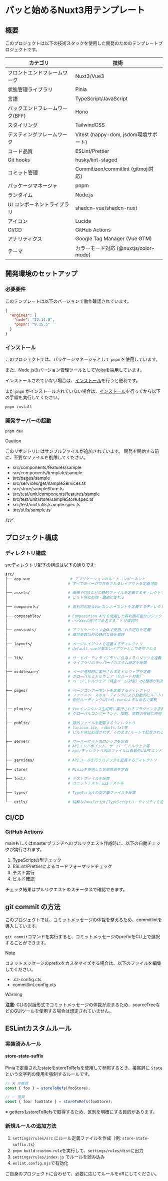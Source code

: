 # パッと始めるNuxt3用テンプレート

## 概要

このプロジェクトは以下の技術スタックを使用した開発のためのテンプレートプロジェクトです。

| カテゴリ                        | 技術                                  |
| ------------------------------- | ------------------------------------- |
| フロントエンドフレームワーク    | Nuxt3/Vue3                            |
| 状態管理ライブラリ              | Pinia                                 |
| 言語                            | TypeScript/JavaScript                 |
| バックエンドフレームワーク(BFF) | Hono                                  |
| スタイリング                    | TailwindCSS                           |
| テスティングフレームワーク      | Vitest (happy-dom, jsdom環境サポート) |
| コード品質                      | ESLint/Prettier                       |
| Git hooks                       | husky/lint-staged                     |
| コミット管理                    | Commitizen/commitlint (gitmoji対応)   |
| パッケージマネージャ            | pnpm                                  |
| ランタイム                      | Node.js                               |
| UI コンポーネントライブラリ     | shadcn-vue/shadcn-nuxt                |
| アイコン                        | Lucide                                |
| CI/CD                           | GitHub Actions                        |
| アナリティクス                  | Google Tag Manager (Vue GTM)          |
| テーマ                          | カラーモード対応 (@nuxtjs/color-mode) |

## 開発環境のセットアップ

### 必要要件

このテンプレートは以下のバージョンで動作確認されています。

```json
{
  "engines": {
    "node": "22.14.0",
    "pnpm": "9.15.5"
  }
}
```

### インストール

このプロジェクトでは、パッケージマネージャとして `pnpm` を使用しています。

また、Node.jsのバージョン管理ツールとして[Volta](https://docs.volta.sh/guide/getting-started)を採用しています。

インストールされていない場合は、[インストール](https://docs.volta.sh/guide/getting-started)を行うと便利です。

まだ `pnpm` がインストールされていない場合は、[インストール](https://pnpm.io/ja/9.x/installation#volta%E3%82%92%E4%BD%BF%E7%94%A8%E3%81%99%E3%82%8B)を行ってから以下の手順を実行してください。

```bash
pnpm install
```

### 開発サーバーの起動

```bash
pnpm dev
```

> [!CAUTION]
> このリポジトリにはサンプルファイルが追加されています。
> 開発を開始する前に、不要なファイルを削除してください。
>
> - src/components/features/sample
> - src/components/template/sample
> - src/pages/sample
> - src/services/get/sampleServices.ts
> - src/store/sampleStore.ts
> - src/test/unit/components/features/sample
> - src/test/unit/store/sampleStore.spec.ts
> - src/test/unit/utils/sample.spec.ts
> - src/utils/sample.ts
>
> など

## プロジェクト構成

### ディレクトリ構成

srcディレクトリ配下の構成は以下の通りです:

```bash
src/
├── app.vue                  # アプリケーションのルートコンポーネント
│                           # すべてのページで共有されるレイアウトを定義可能
│
├── assets/                 # 画像やCSSなどの静的ファイルを定義するディレクトリ
│                           # ビルド時に処理・最適化される
│
├── components/             # 再利用可能なVueコンポーネントを定義するディレクトリ
│
├── composables/            # Composition APIを使用した再利用可能なロジックを定義
│                           # useXxxの形式で命名することが慣習的
│
├── constants/              # アプリケーション全体で使用される定数を定義
│                           # 環境変数以外の静的な値を管理
│
├── layouts/                # ページレイアウトを定義するディレクトリ
│                           # default.vueが基本レイアウトとして使用される
│
├── lib/                    # サードパーティライブラリに依存するロジックを定義
│                           # ライブラリのラッパーやカスタム設定を配置
│
├── middleware/             # ページ遷移時に実行されるミドルウェアを定義
│                           # グローバルミドルウェア（全ルート対象）
│                           # ページミドルウェア（特定ページ対象）の2種類が利用可能
│
├── pages/                  # ページコンポーネントを定義するディレクトリ
│                           # ファイルベースのルーティングにより自動的にルートが生成される
│                           # 動的ルーティングは[id].vueのような命名で実現
│
├── plugins/                # Vueインスタンス生成時に実行されるプラグインを定義
│                           # グローバルコンポーネント、関数、変数の登録に使用
│
├── public/                 # 静的ファイルを配置するディレクトリ
│                           # favicon.ico, robots.txt等
│                           # ビルド時に処理されず、そのまま/ルートで配信される
│
├── server/                 # サーバーサイドのロジックを定義
│                           # APIエンドポイント、サーバーミドルウェア等
│                           # api/ディレクトリ内のファイルは自動的にAPIエンドポイントとして扱われる
│
├── services/               # APIコールを行うロジックを定義するディレクトリ
│
├── store/                  # Piniaを使用した状態管理を定義
│
├── test/                   # テストファイルを配置
│                           # ユニットテスト、E2Eテスト等
│
├── types/                  # TypeScriptの型定義ファイルを配置
│
└── utils/                  # 純粋なJavaScript/TypeScriptユーティリティを定義
```

## CI/CD

### GitHub Actions

mainもしくはmasterブランチへのプルリクエスト作成時に、以下の自動チェックが実行されます。

1. TypeScriptの型チェック
2. ESLint/Prettierによるコードフォーマットチェック
3. テスト実行
4. ビルド確認

チェック結果はプルリクエストのステータスで確認できます。

## git commit の方法

このプロジェクトでは、コミットメッセージの体裁を整えるため、commitlintを導入しています。

`git commit`コマンドを実行すると、コミットメッセージのprefixをCLI上で選択することができます。

> [!NOTE]
>
> コミットメッセージのprefixをカスタマイズする場合は、以下のファイルを編集してください。
>
> - .cz-config.cts
> - commitlint.config.cts

> [!WARNING]
>
> **注意**: CLIの対話形式でコミットメッセージの体裁が決まるため、sourceTreeなどのGUIツールを使用する場合は想定されていません。

## ESLintカスタムルール

### 実装済みルール

#### store-state-suffix

Piniaで定義されたstateをstoreToRefsを使用して参照するとき、接尾辞に `State` という文字列の使用を強制するルールです。

```ts
// ❌ 非推奨
const { foo } = storeToRefs(fooStore);

// ✅ 推奨
const { foo: fooState } = storeToRefs(fooStore);
```

※ gettersもstoreToRefsで取得するため、区別を明確にする目的があります。

### 新規ルールの追加方法

1. `settings/rules/src` にルール定義ファイルを作成（例: `store-state-suffix.ts`）
2. `pnpm build:custom-rule`を実行して、`settings/rules/dist`に出力
3. `settings/rules/index.js` でルールを読み込み
4. `eslint.config.mjs`で有効化

ご自身のプロジェクトに合わせて、必要に応じてルールをoffにしてください。
